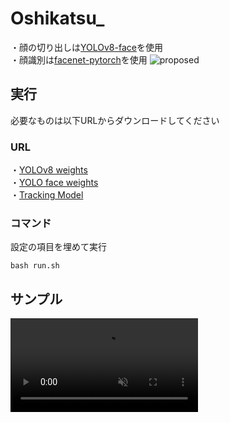 # Oshikatsu_
・顔の切り出しは[YOLOv8-face](https://github.com/akanametov/yolo-face)を使用  
・顔識別は[facenet-pytorch](https://github.com/timesler/facenet-pytorch)を使用
![proposed](https://github.com/user-attachments/assets/f9139ddf-8f7a-4ba1-8de4-4f1518be09fc)

## 実行
必要なものは以下URLからダウンロードしてください
### URL
・[YOLOv8 weights](https://github.com/ultralytics/ultralytics)  
・[YOLO face weights](https://github.com/akanametov/yolo-face)  
・[Tracking Model](https://github.com/ultralytics/ultralytics/tree/main/ultralytics/cfg/trackers)
### コマンド
設定の項目を埋めて実行
```
bash run.sh
```


## サンプル
<div><video controls src="https://github.com/user-attachments/assets/b979c8d6-d863-4f08-a82a-c2f4fc81e27a" muted="false"></video></div>
